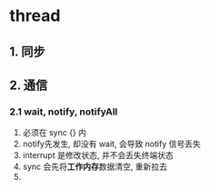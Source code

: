# thread

## 1. 同步

## 2. 通信

### 2.1 wait, notify, notifyAll

1. 必须在 sync {} 内
2. notify先发生, 却没有 wait, 会导致 notify 信号丢失
3. interrupt 是修改状态, 并不会丢失终端状态
4. sync 会先将**工作内存**数据清空, 重新拉去
5. 